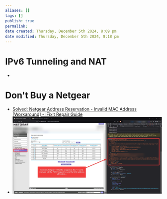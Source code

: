 ```yaml
---
aliases: []
tags: []
publish: true
permalink:
date created: Thursday, December 5th 2024, 8:09 pm
date modified: Thursday, December 5th 2024, 8:18 pm
---
```


# IPv6 Tunneling and NAT

-

# Don't Buy a Netgear

- [Solved: Netgear Address Reservation - Invalid MAC Address [Workaround] - iFixit Repair Guide](https://www.ifixit.com/Guide/Solved:+Netgear+Address+Reservation+-+Invalid+MAC+Address+%5BWorkaround%5D/162994)
- ![](_attachments/file-20241205201805625.png)